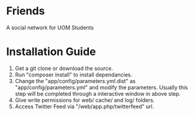 Friends
=======

A social network for UOM Students

# Installation Guide

1. Get a git clone or download the source.
2. Run "composer install" to install dependancies.
3. Change the "app/config/parameters.yml.dist" as "app/config/parameters.yml" and modify the parameters. Usually this step will be completed through a interactive window in above step.
4. Give write permissions for web/ cache/ and log/ folders.
5. Access Twitter Feed via "<hosted url>/web/app.php/twitterfeed" url.

